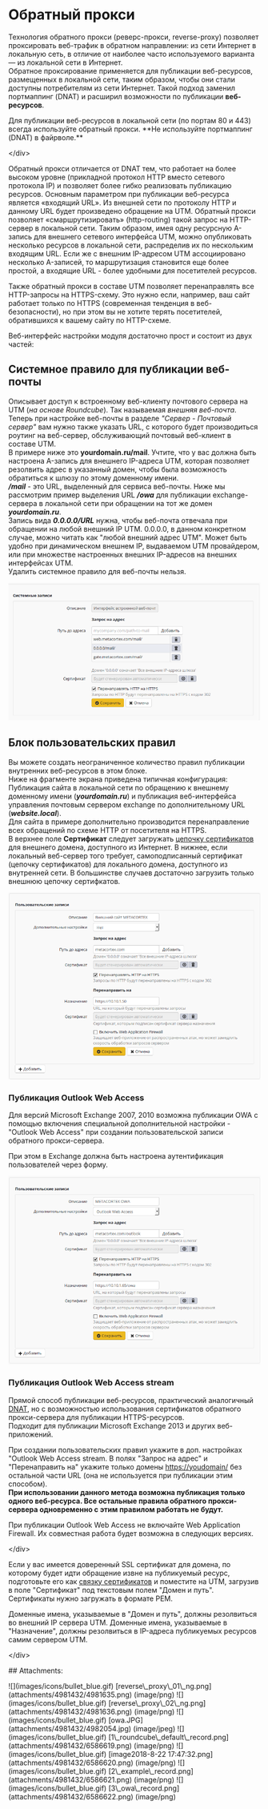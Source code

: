 # Обратный прокси

Технология обратного прокси \(реверс-прокси, reverse-proxy\) позволяет проксировать веб-трафик в обратном направлении: из сети Интернет в локальную сеть, в отличие от наиболее часто используемого варианта — из локальной сети в Интернет.  
Обратное проксирование применяется для публикации веб-ресурсов, размещенных в локальной сети, таким образом, чтобы они стали доступны потребителям из сети Интернет. Такой подход заменил портмаппинг \(DNAT\) и расширил возможности по публикации **веб-ресурсов**.

 Для публикации веб-ресурсов в локальной сети \(по портам 80 и 443\) всегда используйте обратный прокси. \*\*Не используйте портмаппинг \(DNAT\) в файрволе.\*\*

&lt;/div&gt;

Обратный прокси отличается от DNAT тем, что работает на более высоком уровне \(прикладной протокол HTTP вместо сетевого протокола IP\) и позволяет более гибко реализовать публикацию ресурсов. Основным параметром при публикации веб-ресурса является «входящий URL». Из внешней сети по протоколу HTTP и данному URL будет произведено обращение на UTM. Обратный прокси позволяет «смаршрутизировать» \(http-routing\) такой запрос на HTTP-сервер в локальной сети. Таким образом, имея одну ресурсную A-запись для внешнего сетевого интерфейса UTM, можно опубликовать несколько ресурсов в локальной сети, распределив их по нескольким входящим URL. Если же с внешним IP-адресом UTM ассоциировано несколько A-записей, то маршрутизация становится еще более простой, а входящие URL - более удобными для посетителей ресурсов.

Также обратный прокси в составе UTM позволяет перенаправлять все HTTP-запросы на HTTPS-схему. Это нужно если, например, ваш сайт работает только по HTTPS \(современная тенденция в веб-безопасности\), но при этом вы не хотите терять посетителей, обратившихся к вашему сайту по HTTP-схеме.

Веб-интерфейс настройки модуля достаточно прост и состоит из двух частей:

## Системное правило для публикации веб-почты

Описывает доступ к встроенному веб-клиенту почтового сервера на UTM \(_на основе Roundcube_\). Так называемая _внешняя веб-почта_. Теперь при настройке веб-почты в разделе _"Сервер - Почтовый сервер"_ вам нужно также указать URL, с которого будет производиться роутинг на веб-сервер, обслуживающий почтовый веб-клиент в составе UTM.  
В примере ниже это **yourdomain.ru/mail**. Учтите, что у вас должна быть настроена A-запись для внешнего IP-адреса UTM, которая позволяет резолвить адрес в указанный домен, чтобы была возможность обратиться к шлюзу по этому доменному имени.  
_**/mail**_ - это URL, выделенный для сервиса веб-почты. Ниже мы рассмотрим пример выделения URL _**/owa**_ для публикации exchange-сервера в локальной сети при обращении на тот же домен _**yourdomain.ru**_.  
Запись вида _**0.0.0.0/URL**_ нужна, чтобы веб-почта отвечала при обращении на любой внешний IP UTM. 0.0.0.0, в данном конкретном случае, можно читать как "любой внешний адрес UTM". Может быть удобно при динамическом внешнем IP, выдаваемом UTM провайдером, или при множестве настроенных внешних IP-адресов на внешних интерфейсах UTM.  
Удалить системное правило для веб-почты нельзя.

![](.gitbook/assets/6586619.png)

## Блок пользовательских правил

Вы можете создать неограниченное количество правил публикации внутренних веб-ресурсов в этом блоке.  
Ниже на фрагменте экрана приведена типичная конфигурация: Публикация сайта в локальной сети по обращению к внешнему доменному имени \(_**yourdomain.ru**_\) и публикация веб-интерфейса управления почтовым сервером exchange по дополнительному URL \(_**website.local**_\).  
Для сайта в примере дополнительно производится перенаправление всех обращений по схеме HTTP от посетителя на HTTPS.  
В верхнее поле **Сертификат** следует загружать [цепочку сертификатов](https://github.com/ideco-team/docsUTM/tree/54be5c28981601375569bdca6ef75ead87808b16/Установка_доверенного_SSL_сертификата_на_сервер/README.md) для внешнего домена, доступного из Интернет. В нижнее, если локальный веб-сервер того требует, самоподписанный сертификат \(цепочку сертификатов\) для локального домена, доступного из внутренней сети. В большинстве случаев достаточно загрузить только внешнюю цепочку сертифкатов.

![](.gitbook/assets/6586621.png)

### Публикация Outlook Web Access

Для версий Microsoft Exchange 2007, 2010 возможна публикации OWA с помощью включения специальной дополнительной настройки - "Outlook Web Access" при создании пользовательской записи обратного прокси-сервера.

При этом в Exchange должна быть настроена аутентификация пользователей через форму.

![](.gitbook/assets/6586622.png)

### Публикация Outlook Web Access stream

Прямой способ публикации веб-ресурсов, практический аналогичный [DNAT](https://github.com/ideco-team/docsUTM/tree/54be5c28981601375569bdca6ef75ead87808b16/Портмаппинг_проброс_портов_DNAT_/README.md), но с возможностью использования сертификатов обратного прокси-сервера для публикации HTTPS-ресурсов.  
Подходит для публикации Microsoft Exchange 2013 и других веб-приложений.

При создании пользовательских правил укажите в доп. настройках "Outlook Web Access stream. В полях "Запрос на адрес" и "Перенаправить на" укажите только домены [https://youdomain/](https://youdomain/) без остальной части URL \(она не используется при публикации этим способом\).  
**При использовании данного метода возможна публикация только одного веб-ресурса. Все остальные правила обратного прокси-сервера одновременно с этим правилом работать не будут.**

 При публикации Outlook Web Access не включайте Web Application Firewall. Их совместная работа будет возможна в следующих версиях.

&lt;/div&gt;

Если у вас имеется доверенный SSL сертификат для домена, по которому будет идти обращение извне на публикуемый ресурс, подготовьте его как [связку сертификатов](https://github.com/ideco-team/docsUTM/tree/54be5c28981601375569bdca6ef75ead87808b16/Установка_доверенного_SSL_сертификата_на_сервер/README.md) и поместите на UTM, загрузив в поле "Сертификат" под текстовым полем "Домен и путь". Сертификаты нужно загружать в формате PEM.

 Доменные имена, указываемые в "Домен и путь", должны резолвиться во внешний IP сервера UTM. Доменные имена, указываемые в "Назначение", должны резолвиться в IP-адреса публикуемых ресурсов самим сервером UTM.

&lt;/div&gt;

 \#\# Attachments:

 !\[\]\(images/icons/bullet\_blue.gif\) \[reverse\\_proxy\\_01\\_ng.png\]\(attachments/4981432/4981635.png\) \(image/png\) !\[\]\(images/icons/bullet\_blue.gif\) \[reverse\\_proxy\\_02\\_ng.png\]\(attachments/4981432/4981636.png\) \(image/png\) !\[\]\(images/icons/bullet\_blue.gif\) \[owa.JPG\]\(attachments/4981432/4982054.jpg\) \(image/jpeg\) !\[\]\(images/icons/bullet\_blue.gif\) \[1\\_roundcube\\_default\\_record.png\]\(attachments/4981432/6586619.png\) \(image/png\) !\[\]\(images/icons/bullet\_blue.gif\) \[image2018-8-22 17:47:32.png\]\(attachments/4981432/6586620.png\) \(image/png\) !\[\]\(images/icons/bullet\_blue.gif\) \[2\\_example\\_record.png\]\(attachments/4981432/6586621.png\) \(image/png\) !\[\]\(images/icons/bullet\_blue.gif\) \[3\\_owa\\_record.png\]\(attachments/4981432/6586622.png\) \(image/png\)

